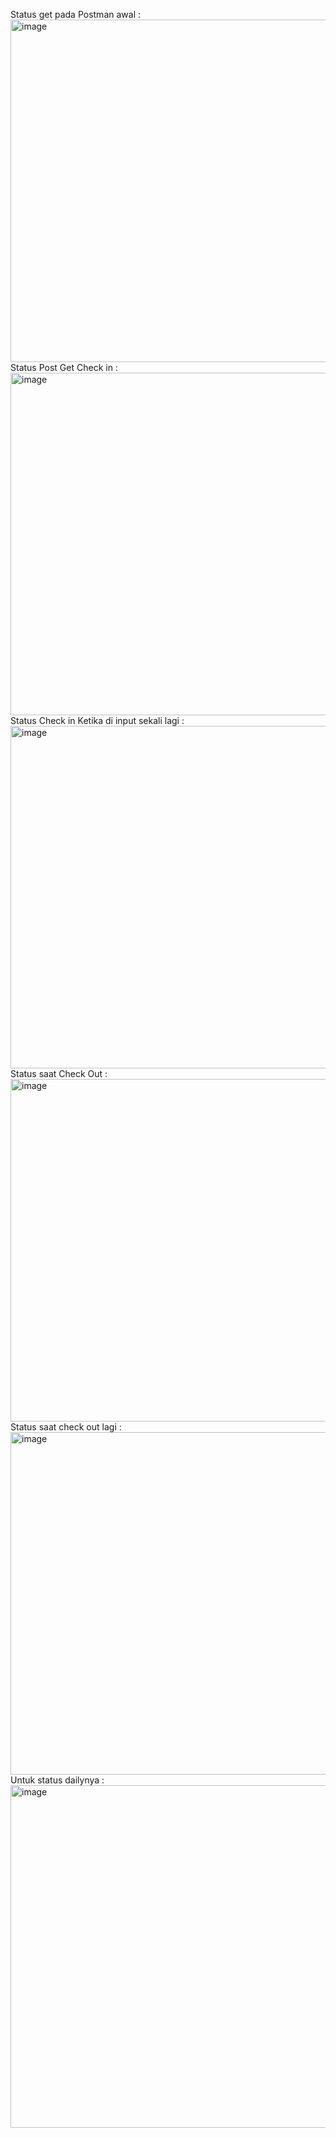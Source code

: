 Status get pada Postman awal :
<img width="975" height="548" alt="image" src="https://github.com/user-attachments/assets/c84346ee-b013-4d8f-8fd9-c347f9935bcb" />
Status Post Get Check in : 
<img width="975" height="548" alt="image" src="https://github.com/user-attachments/assets/eb2dd590-b71a-4e43-814a-d248c5898d14" />
Status Check in Ketika di input sekali lagi :
<img width="975" height="548" alt="image" src="https://github.com/user-attachments/assets/074de71b-e00c-414b-ad63-5276dae05af7" />
Status saat Check Out : 
<img width="975" height="548" alt="image" src="https://github.com/user-attachments/assets/bc617423-da55-489b-959e-51b1061b4442" />
Status saat check out lagi :  
<img width="975" height="548" alt="image" src="https://github.com/user-attachments/assets/919813b1-790f-4aab-a0f2-e0bae21fcfd4" />
Untuk status dailynya :
<img width="975" height="548" alt="image" src="https://github.com/user-attachments/assets/11cf961a-e4dc-4f5c-8dc6-bc6b7128d037" />

